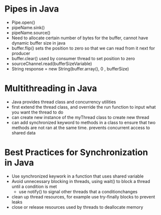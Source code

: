 # Pipes in Java
- Pipe.open()
- pipeName.sink()
- pipeName.source()
- Need to allocate certain number of bytes for the buffer, cannot have dynamic buffer size in java
- buffer.flip() sets the position to zero so that we can read from it next for producer
- buffer.clear() used by consumer thread to set position to zero
- sourceChannel.read(bufferSizeVariable)
- String response = new String(buffer.array(), 0 , bufferSize)
# Multithreading in Java
- Java provides thread class and concurrency utilities
- first extend the thread class, and override the run function to input what you want the thread to do
- can create new instance of the myThread class to create new thread
- can add synchronized keyword to methods in a class to ensure that two methods are not ran at the same time. prevents concurrent access to shared data
# Best Practices for Synchronization in Java
- Use synchronized keywork in a function that uses shared variable
- Avoid unnecessary blocking in threads, using wait() to block a thread until a condition is met
	- use notify() to signal other threads that a conditionchanges
- clean up thread resources, for example use try-finally blocks  to prevent leaks
- close or release resources used by threads to deallocate memory